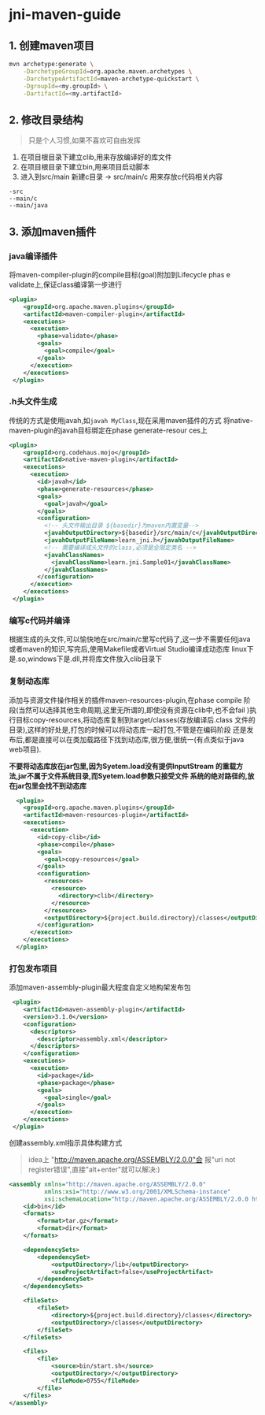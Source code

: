 # jni-maven-guide
## 1. 创建maven项目
```bash
mvn archetype:generate \
    -DarchetypeGroupId=org.apache.maven.archetypes \
    -DarchetypeArtifactId=maven-archetype-quickstart \
    -DgroupId=<my.groupId> \
    -DartifactId=<my.artifactId>
```

## 2. 修改目录结构
> 只是个人习惯,如果不喜欢可自由发挥

1. 在项目根目录下建立clib,用来存放编译好的库文件
2. 在项目根目录下建立bin,用来项目启动脚本
3. 进入到src/main 新建c目录 -> src/main/c 用来存放c代码相关内容
```
-src
--main/c
--main/java
```

## 3. 添加maven插件
### java编译插件
将maven-compiler-plugin的compile目标(goal)附加到Lifecycle phas
e validate上,保证class编译第一步进行
```xml
<plugin>
    <groupId>org.apache.maven.plugins</groupId>
    <artifactId>maven-compiler-plugin</artifactId>
    <executions>
      <execution>
        <phase>validate</phase>
        <goals>
          <goal>compile</goal>
        </goals>
      </execution>
    </executions>
 </plugin>
```

### .h头文件生成
传统的方式是使用javah,如`javah MyClass`,现在采用maven插件的方式
将native-maven-plugin的javah目标绑定在phase generate-resour
ces上
```xml
<plugin>
    <groupId>org.codehaus.mojo</groupId>
    <artifactId>native-maven-plugin</artifactId>
    <executions>
      <execution>
        <id>javah</id>
        <phase>generate-resources</phase>
        <goals>
          <goal>javah</goal>
        </goals>
        <configuration>
          <!-- 头文件输出目录 ${basedir}为maven内置变量-->
          <javahOutputDirectory>${basedir}/src/main/c</javahOutputDirectory>
          <javahOutputFileName>learn_jni.h</javahOutputFileName>
          <!-- 需要编译成头文件的class,必须是全限定类名 -->
          <javahClassNames>
            <javahClassName>learn.jni.Sample01</javahClassName>
          </javahClassNames>
        </configuration>
      </execution>
    </executions>
 </plugin>
```

### 编写c代码并编译
根据生成的头文件,可以愉快地在src/main/c里写c代码了,这一步不需要任何java
或者maven的知识,写完后,使用Makefile或者Virtual Studio编译成动态库
linux下是.so,windows下是.dll,并将库文件放入clib目录下

### 复制动态库
添加与资源文件操作相关的插件maven-resources-plugin,在phase compile
阶段(当然可以选择其他生命周期,这里无所谓的,即使没有资源在clib中,也不会fail
)执行目标copy-resources,将动态库复制到target/classes(存放编译后.class
文件的目录),这样的好处是,打包的时候可以将动态库一起打包,不管是在编码阶段
还是发布后,都是直接可以在类加载路径下找到动态库,很方便,很统一(有点类似于java 
web项目).

**不要将动态库放在jar包里,因为Syetem.load没有提供InputStream
的重载方法,jar不属于文件系统目录,而Syetem.load参数只接受文件
系统的绝对路径的,放在jar包里会找不到动态库**
```xml
  <plugin>
    <groupId>org.apache.maven.plugins</groupId>
    <artifactId>maven-resources-plugin</artifactId>
    <executions>
      <execution>
        <id>copy-clib</id>
        <phase>compile</phase>
        <goals>
          <goal>copy-resources</goal>
        </goals>
        <configuration>
          <resources>
            <resource>
              <directory>clib</directory>
            </resource>
          </resources>
          <outputDirectory>${project.build.directory}/classes</outputDirectory>
        </configuration>
      </execution>
    </executions>
  </plugin>
```

### 打包发布项目
添加maven-assembly-plugin最大程度自定义地构架发布包
```xml
 <plugin>
    <artifactId>maven-assembly-plugin</artifactId>
    <version>3.1.0</version>
    <configuration>
      <descriptors>
        <descriptor>assembly.xml</descriptor>
      </descriptors>
    </configuration>
    <executions>
      <execution>
        <id>package</id>
        <phase>package</phase>
        <goals>
          <goal>single</goal>
        </goals>
      </execution>
    </executions>
 </plugin>
```

创建assembly.xml指示具体构建方式
> idea上 "http://maven.apache.org/ASSEMBLY/2.0.0"会
报"uri not register错误",直接"alt+enter"就可以解决:)

```xml
<assembly xmlns="http://maven.apache.org/ASSEMBLY/2.0.0"
          xmlns:xsi="http://www.w3.org/2001/XMLSchema-instance"
          xsi:schemaLocation="http://maven.apache.org/ASSEMBLY/2.0.0 http://maven.apache.org/xsd/assembly-2.0.0.xsd">
    <id>bin</id>
    <formats>
        <format>tar.gz</format>
        <format>dir</format>
    </formats>

    <dependencySets>
        <dependencySet>
            <outputDirectory>/lib</outputDirectory>
            <useProjectArtifact>false</useProjectArtifact>
        </dependencySet>
    </dependencySets>

    <fileSets>
        <fileSet>
            <directory>${project.build.directory}/classes</directory>
            <outputDirectory>/classes</outputDirectory>
        </fileSet>
    </fileSets>

    <files>
        <file>
            <source>bin/start.sh</source>
            <outputDirectory>/</outputDirectory>
            <fileMode>0755</fileMode>
        </file>
    </files>
</assembly>
```